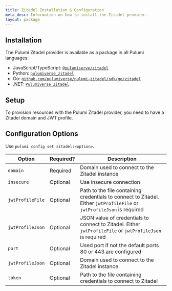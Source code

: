 ```yaml
---
title: Zitadel Installation & Configuration
meta_desc: Information on how to install the Zitadel provider.
layout: package
---
```


## Installation

The Pulumi Zitadel provider is available as a package in all Pulumi languages:

* JavaScript/TypeScript: [`@pulumiserve/zitadel`](https://www.npmjs.com/package/@pulumiverse/zitadel)
* Python: [`pulumiverse_zitadel`](https://pypi.org/project/pulumiverse-zitadel/)
* Go: [`github.com/pulumiverse/pulumi-zitadel/sdk/go/zitadel`](https://pkg.go.dev/github.com/pulumiverse/pulumi-zitadel/sdk)
* .NET: [`Pulumiverse.Zitadel`](https://www.nuget.org/packages/Pulumiverse.Zitadel)

## Setup

To provision resources with the Pulumi Zitadel provider, you need to have a Zitadel domain and JWT profile.

## Configuration Options

Use `pulumi config set zitadel:<option>`.

| Option | Required? | Description |
| - | - | - |
| `domain`| Required | Domain used to connect to the Zitadel instance |
| `insecure`| Optional | Use insecure connection |
| `jwtProfileFile`| Optional | Path to the file containing credentials to connect to Zitadel. Either `jwtProfileFile` or `jwtProfileJson` is required |
| `jwtProfileJson`| Optional | JSON value of credentials to connect to Zitadel. Either `jwtProfileFile` or `jwtProfileJson` is required |
| `port`| Optional |  Used port if not the default ports 80 or 443 are configured |
| `jwtProfileJson`| Optional | Domain used to connect to the Zitadel instance |
| `token`| Optional | Path to the file containing credentials to connect to Zitadel |